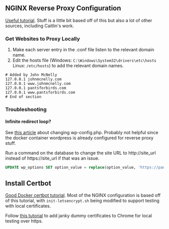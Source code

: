 ## NGINX Reverse Proxy Configuration
[Useful tutorial](https://www.theserverside.com/blog/Coffee-Talk-Java-News-Stories-and-Opinions/Docker-Nginx-reverse-proxy-setup-example). Stuff is a little bit based off of this but also a lot of other sources, including Caitlin's work.

### Get Websites to Proxy Locally
1. Make each server entry in the .conf file listen to the relevant domain name.
2. Edit the hosts file (Windows: `C:\Windows\System32\drivers\etc\hosts` Linux: `/etc/hosts`) to add the relevant domain names.
```
# Added by John McNelly
127.0.0.1 johnmcnelly.com
127.0.0.1 www.johnmcnelly.com
127.0.0.1 pantsforbirds.com
127.0.0.1 www.pantsforbirds.com
# End of section
```

### Troubleshooting
#### Infinite redirect loop?
See [this article](https://wordpress.org/documentation/article/administration-over-ssl/#using-a-reverse-proxy) about changing wp-config.php. Probably not helpful since the docker container wordpress is already configured for reverse proxy stuff.

Run a command on the database to change the site URL to http://site_url instead of https://site_url if that was an issue.
```sql
UPDATE wp_options SET option_value = replace(option_value, 'https://pantsforbirds.com', 'http://pantsforbirds.com') WHERE option_name = 'home' OR option_name = 'siteurl';UPDATE wp_posts SET guid = replace(guid, 'https://pantsforbirds.com','http://pantsforbirds.com');UPDATE wp_posts SET post_content = replace(post_content, 'https://pantsforbirds.com', 'http://pantsforbirds.com'); UPDATE wp_postmeta SET meta_value = replace(meta_value,'https://pantsforbirds.com','http://pantsforbirds.com');
```

## Install Certbot
[Good Docker certbot tutorial](https://pentacent.medium.com/nginx-and-lets-encrypt-with-docker-in-less-than-5-minutes-b4b8a60d3a71). Most of the NGINX configuration is based off of this tutorial, with `init-letsencrypt.sh` being modified to support testing with local certificates.

Follow [this tutorial](https://www.pico.net/kb/how-do-you-get-chrome-to-accept-a-self-signed-certificate/) to add janky dummy certificates to Chrome for local testing over https.